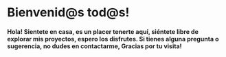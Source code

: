 

# Bienvenid@s tod@s! 

#### Hola! Sientete en casa, es un placer tenerte aquí, siéntete libre de explorar mis proyectos, espero los disfrutes. Si tienes alguna pregunta o sugerencia, no dudes en contactarme, Gracias por tu visita!



<!--
**cemtzc/cemtzc** is a ✨ _special_ ✨ repository because its `README.md` (this file) appears on your GitHub profile.

Here are some ideas to get you started:

- 🔭 I’m currently working on ...
- 🌱 I’m currently learning ...
- 👯 I’m looking to collaborate on ...
- 🤔 I’m looking for help with ...
- 💬 Ask me about ...
- 📫 How to reach me: ...
- 😄 Pronouns: ...
- ⚡ Fun fact: ...
-->
